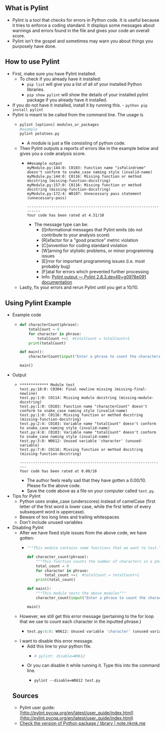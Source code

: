 
  ## What is Pylint
  - Pylint is a tool that checks for errors in Python code. It is useful because it tries to enforce a coding standard. It displays some messages about warnings and errors found in the file and gives your code an overall score.
  - Pylint isn't the gospel and sometimes may warn you about things you purposely have done.
  ## How to use Pylint
  - First, make sure you have Pylint installed.
      - To check if you already have it installed:
          - ` pip list ` will give you a list of all of your installed Python libraries.
          - ` pip show pylint ` will show the details of your installed pylint package if you already have it installed.
  - If you do not have it installed, install it by running this.
        - ```python
          pip install pylint 
          ```
  - Pylint is meant to be called from the command line. The usage is
      - ```python
        pylint [options] modules_or_packages
        #example
        pylint potatoes.py
        ```
        - A module is just a file consisting of python code.
    - Then Pylint outputs a reports of errors like in the example below and gives you a code analysis score.
        - ```
          ##example output 
          myModule.py:144:0: C0103: Function name "isPalindrome" doesn't conform to snake_case naming style (invalid-name)
          myModule.py:144:0: C0116: Missing function or method docstring (missing-function-docstring)
          myModule.py:157:0: C0116: Missing function or method docstring (missing-function-docstring)
          myModule.py:172:4: W0107: Unnecessary pass statement (unnecessary-pass)

          ------------------------------------------------------------------
          Your code has been rated at 4.51/10 
          ```
            - The message type can be:
                - [I]nformational messages that Pylint emits (do not contribute to your analysis score)
                - [R]efactor for a "good practice" metric violation
                - [C]onvention for coding standard violation
                - [W]arning for stylistic problems, or minor programming issues
                - [E]rror for important programming issues (i.e. most probably bug)
                - [F]atal for errors which prevented further processing
                - Info: [ Pylint output — Pylint 2.8.3.dev49+g0978e091 documentation](http://pylint.pycqa.org/en/latest/user_guide/output.html#:~:text=the%20message%20type%20can%20be)
    - Lastly, fix your errors and rerun Pylint until you get a 10/10.
  ## Using Pylint Example
  - Example code
      - ```python
        def characterCount(phrase):
            totalCount = 0
            for character in phrase:
                totalCount +=1  #totalCount = totalCount+1
            print(totalCount)

        def main():
            characterCount(input("Enter a phrase to count the characters of: "))

        main()
        ```
  - Output
      - ```
        ************* Module test
        test.py:10:0: C0304: Final newline missing (missing-final-newline)
        test.py:1:0: C0114: Missing module docstring (missing-module-docstring)
        test.py:1:0: C0103: Function name "characterCount" doesn't conform to snake_case naming style (invalid-name)
        test.py:1:0: C0116: Missing function or method docstring (missing-function-docstring)
        test.py:2:4: C0103: Variable name "totalCount" doesn't conform to snake_case naming style (invalid-name)
        test.py:4:8: C0103: Variable name "totalCount" doesn't conform to snake_case naming style (invalid-name)
        test.py:3:8: W0612: Unused variable 'character' (unused-variable)
        test.py:7:0: C0116: Missing function or method docstring (missing-function-docstring)

        ------------------------------------------------------------------
        Your code has been rated at 0.00/10
        ```
        - The author feels really sad that they have gotten a 0.00/10. Please fix the above code. 
        - Save the code above as a file on your computer called `test.py`.
  - Tips for Pylint
      - Python uses snake_case (underscores) instead of camelCase (first letter of the first word is lower case, while the first letter of every subsequent word is uppercase).
      - Beware of too long lines and trailing whitespaces
      - Don't include unused variables
- Disabling Pylint 
  - After we have fixed style issues from the above code, we have gotten:
    - ```python
      """This module contains some functions that we want to test."""

      def character_count(phrase):
          """This function counts the number of characters in a phrase"""
          total_count = 0
          for character in phrase:
              total_count +=1  #totalCount = totalCount+1
          print(total_count)

      def main():
          """This module tests the above modules"""
          character_count(input("Enter a phrase to count the characters of: "))

      main()
      ```
   - However, we still get this error message (pertaining to the for loop that we use to count each character in the inputted phrase.)
      - ```python
        test.py:6:8: W0612: Unused variable 'character' (unused-variable)
        ```
    - I want to disable this error message.
        - Add this line to your python file.
            - ```python
              # pylint: disable=W0612
              ```
        - Or you can disable it while running it. Type this into the command line.
            - ```
              pylint --disable=W0612 test.py
              ```
    ## Sources
    - Pylint user guide: [http://pylint.pycqa.org/en/latest/user_guide/index.html](http://pylint.pycqa.org/en/latest/user_guide/index.html)
    - [ Check the version of Python package / library | note.nkmk.me](https://note.nkmk.me/en/python-package-version/)

